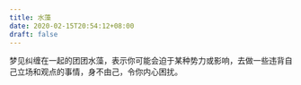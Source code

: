 ```yaml
---
title: 水藻
date: 2020-02-15T20:54:12+08:00
draft: false
---
```


梦见纠缠在一起的团团水藻，表示你可能会迫于某种势力或影响，去做一些违背自己立场和观点的事情，身不由己，令你内心困扰。<br>
